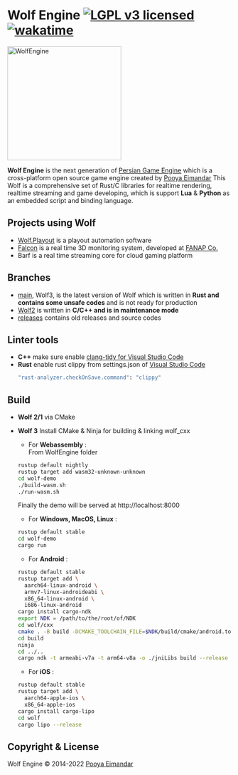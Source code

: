 # Wolf Engine [![LGPL v3 licensed](https://img.shields.io/badge/license-Apache-blue)](https://github.com/WolfEngine/Wolf.Engine/blob/main/LICENSE.md) [![wakatime](https://wakatime.com/badge/github/WolfEngine/WolfEngine.svg)](https://wakatime.com/badge/github/WolfEngine/WolfEngine)
<img src="https://raw.githubusercontent.com/WolfEngine/WolfEngine/main/Logo.png" width="256" height="256" alt="WolfEngine"/>

**Wolf Engine** is the next generation of [Persian Game Engine](https://github.com/PooyaEimandar/PersianEngine) which is a
cross-platform open source game engine created by [Pooya Eimandar](https://pooyaeimandar.github.io)
This Wolf is a comprehensive set of Rust/C libraries for realtime rendering, realtime streaming and game developing, which is support **Lua** & **Python** as an embedded script and binding language.</p>

## Projects using Wolf
- [Wolf.Playout](https://www.youtube.com/watch?v=EZSdEjBvuGY) is a playout automation software
- [Falcon](https://youtu.be/ygpz35ddZ_4) is a real time 3D monitoring system, developed at [FANAP Co.](https://fanap.ir/)
- Barf is a real time streaming core for cloud gaming platform

## Branches
- [main](https://github.com/WolfEngine/WolfEngine/tree/main), Wolf3, is the latest version of Wolf which is written in **Rust and contains some unsafe codes** and is not ready for production
- [Wolf2](https://github.com/WolfEngine/WolfEngine/tree/wolf-2) is written in **C/C++ and is in maintenance mode**
- [releases](https://github.com/WolfEngine/WolfEngine/releases) contains old releases and source codes

## Linter tools
- **C++** make sure enable [clang-tidy for Visual Studio Code](https://devblogs.microsoft.com/cppblog/visual-studio-code-c-december-2021-update-clang-tidy/)
- **Rust** enable rust clippy from settings.json of [Visual Studio Code](https://code.visualstudio.com)
  ```bash
  "rust-analyzer.checkOnSave.command": "clippy"
  ```

## Build
- **Wolf 2/1** via CMake
- **Wolf 3**
  Install CMake & Ninja for building & linking wolf_cxx

  - For **Webassembly** :\
  From WolfEngine folder
  ```bash
  rustup default nightly
  rustup target add wasm32-unknown-unknown
  cd wolf-demo
  ./build-wasm.sh
  ./run-wasm.sh
  ```
  Finally the demo will be served at http://localhost:8000
  - For **Windows, MacOS, Linux** :
  ```bash
  rustup default stable
  cd wolf-demo
  cargo run
  ```
  - For **Android** :
  ```bash
  rustup default stable
  rustup target add \
    aarch64-linux-android \
    armv7-linux-androideabi \
    x86_64-linux-android \
    i686-linux-android
  cargo install cargo-ndk
  export NDK = /path/to/the/root/of/NDK
  cd wolf/cxx
  cmake . -B build -DCMAKE_TOOLCHAIN_FILE=$NDK/build/cmake/android.toolchain.cmake -DANDROID_ABI=armeabi-v7a -DANDROID_NDK=$NDK -DANDROID_PLATFORM=android-21 -DCMAKE_ANDROID_ARCH_ABI=armeabi-v7a -DCMAKE_ANDROID_NDK=$NDK -DCMAKE_EXPORT_COMPILE_COMMANDS=ON -DCMAKE_SYSTEM_NAME=Android -DCMAKE_SYSTEM_VERSION=21 -DCMAKE_BUILD_TYPE=Debug -GNinja
  cd build
  ninja
  cd ../..
  cargo ndk -t armeabi-v7a -t arm64-v8a -o ./jniLibs build --release 
  ```

  - For **iOS** :
  ```bash
  rustup default stable
  rustup target add \
    aarch64-apple-ios \
    x86_64-apple-ios
  cargo install cargo-lipo
  cd wolf
  cargo lipo --release
  ```

## Copyright & License
Wolf Engine © 2014-2022 [Pooya Eimandar](https://www.linkedin.com/in/pooyaeimandar)